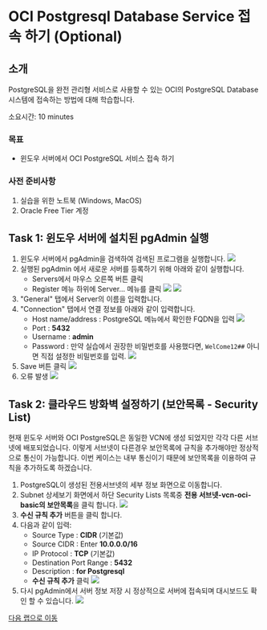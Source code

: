 # OCI Postgresql Database Service 접속 하기 (Optional)

## 소개

PostgreSQL을 완전 관리형 서비스로 사용할 수 있는 OCI의 PostgreSQL Database 시스템에 접속하는 방법에 대해 학습합니다.

소요시간: 10 minutes

### 목표

- 윈도우 서버에서 OCI PostgreSQL 서비스 접속 하기

### 사전 준비사항

1. 실습을 위한 노트북 (Windows, MacOS)
2. Oracle Free Tier 계정

## Task 1: 윈도우 서버에 설치된 pgAdmin 실행

1. 윈도우 서버에서 pgAdmin을 검색하여 검색된 프로그램을 실행합니다.
   ![](images/compute-install-pgadmin-11.png " ")
2. 실행된 pgAdmin 에서 새로운 서버를 등록하기 위해 아래와 같이 실행합니다.
   - Servers에서 마우스 오른쪽 버튼 클릭
   - Register 메뉴 하위에 Server... 메뉴를 클릭
     ![](images/compute-install-pgadmin-12.png " ")
     ![](images/compute-install-pgadmin-13.png " ")
3. "General" 탭에서 Server의 이름을 입력합니다.
4. "Connection" 탭에서 연결 정보를 아래와 같이 입력합니다.
   - Host name/address : PostgreSQL 메뉴에서 확인한 FQDN을 입력
     ![](images/compute-install-pgadmin-21.png " ")
   - Port : **5432**
   - Username : **admin**
   - Password : 만약 실습에서 권장한 비밀번호를 사용했다면, `WelCome12##` 아니면 직접 설정한 비밀번호를 입력.
     ![](images/compute-install-pgadmin-15.png " ")
5. Save 버튼 클릭
   ![](images/compute-install-pgadmin-16.png " ")
6. 오류 발생
   ![](images/compute-install-pgadmin-17.png " ")

## Task 2: 클라우드 방화벽 설정하기 (보안목록 - Security List)

현재 윈도우 서버와 OCI PostgreSQL은 동일한 VCN에 생성 되었지만 각각 다른 서브넷에 배포되었습니다.
이렇게 서브넷이 다른경우 보안목록에 규칙을 추가해야만 정상적으로 통신이 가능합니다.
이번 케이스는 내부 통신이기 때문에 보안목록을 이용하여 규칙을 추가하도록 하겠습니다.

1. PostgreSQL이 생성된 전용서브넷의 세부 정보 화면으로 이동합니다.
2. Subnet 상세보기 화면에서 하단 Security Lists 목록중 **전용 서브넷-vcn-oci-basic의 보안목록**을 클릭 합니다.
   ![](images/compute-install-pgadmin-18.png " ")
3. **수신 규칙 추가** 버튼을 클릭 합니다.
4. 다음과 같이 입력:
   - Source Type : **CIDR** (기본값)
   - Source CIDR : Enter **10.0.0.0/16**
   - IP Protocol : **TCP** (기본값)
   - Destination Port Range : **5432**
   - Description : **for Postgresql**
   - **수신 규칙 추가** 클릭
     ![](images/compute-install-pgadmin-19.png " ")
5. 다시 pgAdmin에서 서버 정보 저장 시 정상적으로 서버에 접속되며 대시보드도 확인 할 수 있습니다.
   ![](images/compute-install-pgadmin-20.png " ")

[다음 랩으로 이동](#next)
